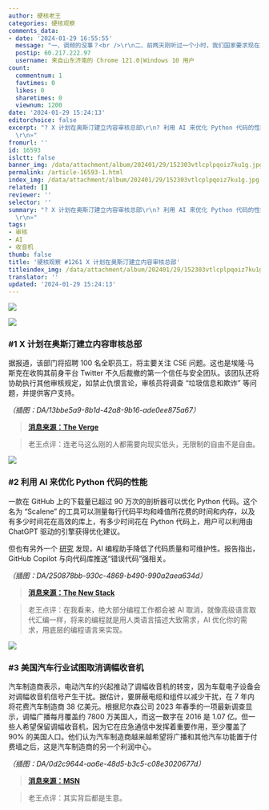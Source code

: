 ```yaml
---
author: 硬核老王
categories: 硬核观察
comments_data:
- date: '2024-01-29 16:55:55'
  message: "一、调频的没事？<br />\r\n二、前两天刚听过一个小时，我们国家要求现在车载收音机不能取消。"
  postip: 60.217.222.97
  username: 来自山东济南的 Chrome 121.0|Windows 10 用户
count:
  commentnum: 1
  favtimes: 0
  likes: 0
  sharetimes: 0
  viewnum: 1200
date: '2024-01-29 15:24:13'
editorchoice: false
excerpt: "? X 计划在奥斯汀建立内容审核总部\r\n? 利用 AI 来优化 Python 代码的性能\r\n? 美国汽车行业试图取消调幅收音机\r\n»
  \r\n»"
fromurl: ''
id: 16593
islctt: false
banner_img: /data/attachment/album/202401/29/152303vtlcplpqoiz7ku1g.jpg
permalink: /article-16593-1.html
index_img: /data/attachment/album/202401/29/152303vtlcplpqoiz7ku1g.jpg
related: []
reviewer: ''
selector: ''
summary: "? X 计划在奥斯汀建立内容审核总部\r\n? 利用 AI 来优化 Python 代码的性能\r\n? 美国汽车行业试图取消调幅收音机\r\n»
  \r\n»"
tags:
- 审核
- AI
- 收音机
thumb: false
title: '硬核观察 #1261 X 计划在奥斯汀建立内容审核总部'
titleindex_img: /data/attachment/album/202401/29/152303vtlcplpqoiz7ku1g.jpg
translator: ''
updated: '2024-01-29 15:24:13'
---
```


![](/data/attachment/album/202401/29/152303vtlcplpqoiz7ku1g.jpg)


![](/data/attachment/album/202401/29/152316qq79cdqdpts7nsbc.png)


### #1 X 计划在奥斯汀建立内容审核总部


据报道，该部门将招聘 100 名全职员工，将主要关注 CSE 问题。这也是埃隆·马斯克在收购其前身平台 Twitter 不久后裁撤的第一个信任与安全团队。该团队还将协助执行其他审核规定，如禁止仇恨言论，审核员将调查 “垃圾信息和欺诈” 等问题，并提供客户支持。


*（插图：DA/13bbe5a9-8b1d-42a8-9b16-ade0ee875a67）*



> 
> **[消息来源：The Verge](https://www.theverge.com/2024/1/27/24053003/x-content-moderation-office-child-sexual-exploitation)**
> 
> 
> 



> 
> 老王点评：连老马这么刚的人都需要向现实低头，无限制的自由不是自由。
> 
> 
> 


![](/data/attachment/album/202401/29/152336jjd503fd58dfjjqz.png)


### #2 利用 AI 来优化 Python 代码的性能


一款在 GitHub 上的下载量已超过 90 万次的剖析器可以优化 Python 代码。这个名为 “Scalene” 的工具可以测量每行代码平均和峰值所花费的时间和内存，以及有多少时间花在高效的库上，有多少时间花在 Python 代码上，用户可以利用由 ChatGPT 驱动的引擎获得优化建议。


但也有另外一个 [研究](https://visualstudiomagazine.com/articles/2024/01/25/copilot-research.aspx) 发现，AI 编程助手降低了代码质量和可维护性。报告指出，GitHub Copilot 与向代码库推送“错误代码”强相关。


*（插图：DA/250878bb-930c-4869-b490-990a2aea634d）*



> 
> **[消息来源：The New Stack](https://thenewstack.io/dev-news-python-ai-tool-a-copilot-alternative-and-rsc-news/)**
> 
> 
> 



> 
> 老王点评：在我看来，绝大部分编程工作都会被 AI 取消，就像高级语言取代汇编一样，将来的编程就是用人类语言描述大致需求，AI 优化你的需求，用底层的编程语言来实现。
> 
> 
> 


![](/data/attachment/album/202401/29/152356kp16hd8ixdibhx4f.png)


### #3 美国汽车行业试图取消调幅收音机


汽车制造商表示，电动汽车的兴起推动了调幅收音机的转变，因为车载电子设备会对调幅收音机信号产生干扰。据估计，要屏蔽电缆和组件以减少干扰，在 7 年内将花费汽车制造商 38 亿美元。根据尼尔森公司 2023 年春季的一项最新调查显示，调幅广播每月覆盖约 7800 万美国人，而这一数字在 2016 是 1.07 亿。但一些人希望保留调幅收音机，因为它在应急通信中发挥着重要作用，至少覆盖了 90% 的美国人口。他们认为汽车制造商越来越希望将广播和其他汽车功能置于付费墙之后，这是汽车制造商的另一个利润中心。


*（插图：DA/0d2c9644-aa6e-48d5-b3c5-c08e3020677d）*



> 
> **[消息来源：MSN](https://www.msn.com/en-us/news/other/car-industry-seeks-to-crush-am-radio-congress-may-rescue-it/ar-BB1hnsaQ)**
> 
> 
> 



> 
> 老王点评：其实背后都是生意。
> 
> 
>